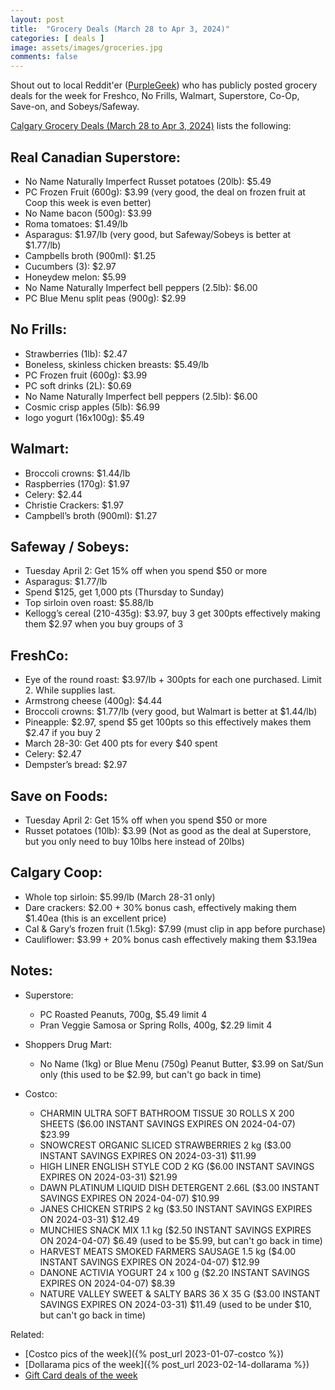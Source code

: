 ```yaml
---
layout: post
title:  "Grocery Deals (March 28 to Apr 3, 2024)"
categories: [ deals ]
image: assets/images/groceries.jpg
comments: false
---
```


Shout out to local Reddit'er ([PurpleGeek](https://www.reddit.com/user/PurpleGeek/)) who has publicly posted grocery deals for the week for Freshco, No Frills, Walmart, Superstore, Co-Op, Save-on, and Sobeys/Safeway.

[Calgary Grocery Deals (March 28 to Apr 3, 2024)](https://www.reddit.com/r/Calgary/comments/1bpd71y/calgary_grocery_deals_march_28_to_april_3_2024/) lists the following:

## Real Canadian Superstore:
- No Name Naturally Imperfect Russet potatoes (20lb): $5.49
- PC Frozen Fruit (600g): $3.99 (very good, the deal on frozen fruit at Coop this week is even better)
- No Name bacon (500g): $3.99
- Roma tomatoes: $1.49/lb
- Asparagus: $1.97/lb (very good, but Safeway/Sobeys is better at $1.77/lb)
- Campbells broth (900ml): $1.25
- Cucumbers (3): $2.97
- Honeydew melon: $5.99
- No Name Naturally Imperfect bell peppers (2.5lb): $6.00
- PC Blue Menu split peas (900g): $2.99

## No Frills:
- Strawberries (1lb): $2.47
- Boneless, skinless chicken breasts: $5.49/lb
- PC Frozen fruit (600g): $3.99
- PC soft drinks (2L): $0.69
- No Name Naturally Imperfect bell peppers (2.5lb): $6.00
- Cosmic crisp apples (5lb): $6.99
- Iogo yogurt (16x100g): $5.49

## Walmart:
- Broccoli crowns: $1.44/lb
- Raspberries (170g): $1.97
- Celery: $2.44
- Christie Crackers: $1.97
- Campbell’s broth (900ml): $1.27

## Safeway / Sobeys:
- Tuesday April 2: Get 15% off when you spend $50 or more
- Asparagus: $1.77/lb
- Spend $125, get 1,000 pts (Thursday to Sunday)
- Top sirloin oven roast: $5.88/lb
- Kellogg’s cereal (210-435g): $3.97, buy 3 get 300pts effectively making them $2.97 when you buy groups of 3

## FreshCo:
- Eye of the round roast: $3.97/lb + 300pts for each one purchased. Limit 2. While supplies last.
- Armstrong cheese (400g): $4.44
- Broccoli crowns: $1.77/lb (very good, but Walmart is better at $1.44/lb)
- Pineapple: $2.97, spend $5 get 100pts so this effectively makes them $2.47 if you buy 2
- March 28-30: Get 400 pts for every $40 spent
- Celery: $2.47
- Dempster’s bread: $2.97

## Save on Foods:
- Tuesday April 2: Get 15% off when you spend $50 or more
- Russet potatoes (10lb): $3.99 (Not as good as the deal at Superstore, but you only need to buy 10lbs here instead of 20lbs)

## Calgary Coop:
- Whole top sirloin: $5.99/lb (March 28-31 only)
- Dare crackers: $2.00 + 30% bonus cash, effectively making them $1.40ea (this is an excellent price)
- Cal & Gary’s frozen fruit (1.5kg): $7.99 (must clip in app before purchase)
- Cauliflower: $3.99 + 20% bonus cash effectively making them $3.19ea

## Notes:
- Superstore:
    - PC Roasted Peanuts, 700g, $5.49 limit 4
    - Pran Veggie Samosa or Spring Rolls, 400g, $2.29 limit 4

- Shoppers Drug Mart:
    - No Name (1kg) or Blue Menu (750g) Peanut Butter, $3.99 on Sat/Sun only (this used to be $2.99, but can't go back in time)

- Costco:
    - CHARMIN ULTRA SOFT BATHROOM TISSUE 30 ROLLS X 200 SHEETS ($6.00 INSTANT SAVINGS EXPIRES ON 2024-04-07) $23.99
    - SNOWCREST ORGANIC SLICED STRAWBERRIES 2 kg ($3.00 INSTANT SAVINGS EXPIRES ON 2024-03-31) $11.99
    - HIGH LINER ENGLISH STYLE COD 2 KG ($6.00 INSTANT SAVINGS EXPIRES ON 2024-03-31) $21.99
    - DAWN PLATINUM LIQUID DISH DETERGENT 2.66L ($3.00 INSTANT SAVINGS EXPIRES ON 2024-04-07) $10.99
    - JANES CHICKEN STRIPS 2 kg ($3.50 INSTANT SAVINGS EXPIRES ON 2024-03-31) $12.49
    - MUNCHIES SNACK MIX 1.1 kg ($2.50 INSTANT SAVINGS EXPIRES ON 2024-04-07) $6.49 (used to be $5.99, but can't go back in time)
    - HARVEST MEATS SMOKED FARMERS SAUSAGE 1.5 kg ($4.00 INSTANT SAVINGS EXPIRES ON 2024-04-07) $12.99
    - DANONE ACTIVIA YOGURT 24 x 100 g ($2.20 INSTANT SAVINGS EXPIRES ON 2024-04-07) $8.39
    - NATURE VALLEY SWEET & SALTY BARS 36 X 35 G ($3.00 INSTANT SAVINGS EXPIRES ON 2024-03-31) $11.49 (used to be under $10, but can't go back in time)

Related:
 - [Costco pics of the week]({% post_url 2023-01-07-costco %})
 - [Dollarama pics of the week]({% post_url 2023-02-14-dollarama %})
 - [Gift Card deals of the week](https://forums.redflagdeals.com/various-retailers-gift-cards-deals-discounts-2024-2666408)

 